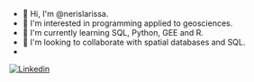 - 👋 Hi, I'm @nerislarissa.
- 👀 I'm interested in programming applied to geosciences.
- 🌱 I'm currently learning SQL, Python, GEE and R.
- 💞️ I'm looking to collaborate with spatial databases and SQL.
- 
[![Linkedin](https://img.shields.io/badge/LinkedIn-0077B5?style=for-the-badge&logo=linkedin&logoColor=white)](https://www.linkedin.com/in/larissaneris)
